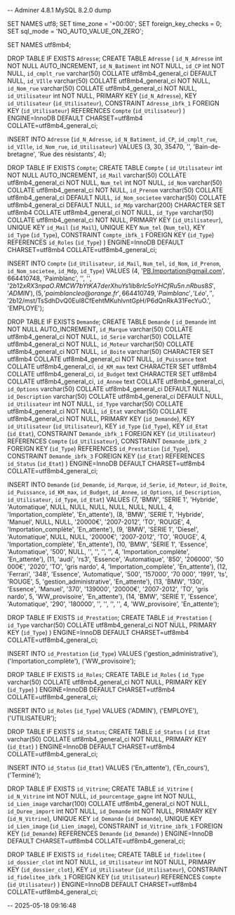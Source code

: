 -- Adminer 4.8.1 MySQL 8.2.0 dump

SET NAMES utf8;
SET time_zone = '+00:00';
SET foreign_key_checks = 0;
SET sql_mode = 'NO_AUTO_VALUE_ON_ZERO';

SET NAMES utf8mb4;

DROP TABLE IF EXISTS `Adresse`;
CREATE TABLE `Adresse` (
  `id_N_Adresse` int NOT NULL AUTO_INCREMENT,
  `id_N_Batiment` int NOT NULL,
  `id_CP` int NOT NULL,
  `id_cmplt_rue` varchar(50) COLLATE utf8mb4_general_ci DEFAULT NULL,
  `id_VIlle` varchar(50) COLLATE utf8mb4_general_ci NOT NULL,
  `id_Nom_rue` varchar(50) COLLATE utf8mb4_general_ci NOT NULL,
  `id_Utilisateur` int NOT NULL,
  PRIMARY KEY (`id_N_Adresse`),
  KEY `id_Utilisateur` (`id_Utilisateur`),
  CONSTRAINT `Adresse_ibfk_1` FOREIGN KEY (`id_Utilisateur`) REFERENCES `Compte` (`id_Utilisateur`)
) ENGINE=InnoDB DEFAULT CHARSET=utf8mb4 COLLATE=utf8mb4_general_ci;

INSERT INTO `Adresse` (`id_N_Adresse`, `id_N_Batiment`, `id_CP`, `id_cmplt_rue`, `id_VIlle`, `id_Nom_rue`, `id_Utilisateur`) VALUES
(3,	30,	35470,	'',	'Bain-de-bretagne',	'Rue des résistants',	4);

DROP TABLE IF EXISTS `Compte`;
CREATE TABLE `Compte` (
  `id_Utilisateur` int NOT NULL AUTO_INCREMENT,
  `id_Mail` varchar(50) COLLATE utf8mb4_general_ci NOT NULL,
  `Num_tel` int NOT NULL,
  `id_Nom` varchar(50) COLLATE utf8mb4_general_ci NOT NULL,
  `id_Prenom` varchar(50) COLLATE utf8mb4_general_ci DEFAULT NULL,
  `id_Nom_societee` varchar(50) COLLATE utf8mb4_general_ci DEFAULT NULL,
  `id_Mdp` varchar(200) CHARACTER SET utf8mb4 COLLATE utf8mb4_general_ci NOT NULL,
  `id_Type` varchar(50) COLLATE utf8mb4_general_ci NOT NULL,
  PRIMARY KEY (`id_Utilisateur`),
  UNIQUE KEY `id_Mail` (`id_Mail`),
  UNIQUE KEY `Num_tel` (`Num_tel`),
  KEY `id_Type` (`id_Type`),
  CONSTRAINT `Compte_ibfk_1` FOREIGN KEY (`id_Type`) REFERENCES `id_Roles` (`id_Type`)
) ENGINE=InnoDB DEFAULT CHARSET=utf8mb4 COLLATE=utf8mb4_general_ci;

INSERT INTO `Compte` (`id_Utilisateur`, `id_Mail`, `Num_tel`, `id_Nom`, `id_Prenom`, `id_Nom_societee`, `id_Mdp`, `id_Type`) VALUES
(4,	'PB.Importation@gmail.com',	664410748,	'Paimblanc',	'',	'',	'$2b$12$xRX3npaO.RMCW7bYtKA7derXhuYs1lb8rlc5oYHCfRu5n.nRbus8S',	'ADMIN'),
(5,	'paimblancleo@orange.fr',	664410749,	'Paimblanc',	'Léo',	'',	'$2b$12$/mst/TsSdhDvQ0EuI8CfEehtMKuhlvntGpH/P6dQnRkA31FecYuO.',	'EMPLOYE');

DROP TABLE IF EXISTS `Demande`;
CREATE TABLE `Demande` (
  `id_Demande` int NOT NULL AUTO_INCREMENT,
  `id_Marque` varchar(50) COLLATE utf8mb4_general_ci NOT NULL,
  `id_Serie` varchar(50) COLLATE utf8mb4_general_ci NOT NULL,
  `id_Moteur` varchar(50) COLLATE utf8mb4_general_ci NOT NULL,
  `id_Boite` varchar(50) CHARACTER SET utf8mb4 COLLATE utf8mb4_general_ci NOT NULL,
  `id_Puissance` text COLLATE utf8mb4_general_ci,
  `id_KM_max` text CHARACTER SET utf8mb4 COLLATE utf8mb4_general_ci,
  `id_Budget` text CHARACTER SET utf8mb4 COLLATE utf8mb4_general_ci,
  `id_Annee` text COLLATE utf8mb4_general_ci,
  `id_Options` varchar(50) COLLATE utf8mb4_general_ci DEFAULT NULL,
  `id_Description` varchar(50) COLLATE utf8mb4_general_ci DEFAULT NULL,
  `id_Utilisateur` int NOT NULL,
  `id_Type` varchar(50) COLLATE utf8mb4_general_ci NOT NULL,
  `id_Etat` varchar(50) COLLATE utf8mb4_general_ci NOT NULL,
  PRIMARY KEY (`id_Demande`),
  KEY `id_Utilisateur` (`id_Utilisateur`),
  KEY `id_Type` (`id_Type`),
  KEY `id_Etat` (`id_Etat`),
  CONSTRAINT `Demande_ibfk_1` FOREIGN KEY (`id_Utilisateur`) REFERENCES `Compte` (`id_Utilisateur`),
  CONSTRAINT `Demande_ibfk_2` FOREIGN KEY (`id_Type`) REFERENCES `id_Prestation` (`id_Type`),
  CONSTRAINT `Demande_ibfk_3` FOREIGN KEY (`id_Etat`) REFERENCES `id_Status` (`id_Etat`)
) ENGINE=InnoDB DEFAULT CHARSET=utf8mb4 COLLATE=utf8mb4_general_ci;

INSERT INTO `Demande` (`id_Demande`, `id_Marque`, `id_Serie`, `id_Moteur`, `id_Boite`, `id_Puissance`, `id_KM_max`, `id_Budget`, `id_Annee`, `id_Options`, `id_Description`, `id_Utilisateur`, `id_Type`, `id_Etat`) VALUES
(7,	'BMW',	'SERIE 1',	'Hybride',	'Automatique',	NULL,	NULL,	NULL,	NULL,	NULL,	NULL,	4,	'Importation_complète',	'En_attente'),
(8,	'BMW',	'SERIE 1',	'Hybride',	'Manuel',	NULL,	NULL,	'20000€',	'2007-2012',	'TO',	'ROUGE',	4,	'Importation_complète',	'En_attente'),
(9,	'BMW',	'SERIE 1',	'Diesel',	'Automatique',	NULL,	NULL,	'20000€',	'2007-2012',	'TO',	'ROUGE',	4,	'Importation_complète',	'En_attente'),
(10,	'BMW',	'SERIE 1',	'Essence',	'Automatique',	'500',	NULL,	'',	'',	'',	'',	4,	'Importation_complète',	'En_attente'),
(11,	'audi',	'rs3',	'Essence',	'Automatique',	'850',	'206000',	'50 000€',	'2020',	'TO',	'gris nardo',	4,	'Importation_complète',	'En_attente'),
(12,	'Ferrari',	'348',	'Essence',	'Automatique',	'500',	'157000',	'70 000',	'1991',	'ts',	'ROUGE',	5,	'gestion_administrative',	'En_attente'),
(13,	'BMW',	'130i',	'Essence',	'Manuel',	'370',	'139000',	'20000€',	'2007-2012',	'TO',	'gris nardo',	5,	'WW_provisoire',	'En_attente'),
(14,	'BMW',	'SERIE 1',	'Essence',	'Automatique',	'290',	'180000',	'',	'',	'',	'',	4,	'WW_provisoire',	'En_attente');

DROP TABLE IF EXISTS `id_Prestation`;
CREATE TABLE `id_Prestation` (
  `id_Type` varchar(50) COLLATE utf8mb4_general_ci NOT NULL,
  PRIMARY KEY (`id_Type`)
) ENGINE=InnoDB DEFAULT CHARSET=utf8mb4 COLLATE=utf8mb4_general_ci;

INSERT INTO `id_Prestation` (`id_Type`) VALUES
('gestion_administrative'),
('Importation_complète'),
('WW_provisoire');

DROP TABLE IF EXISTS `id_Roles`;
CREATE TABLE `id_Roles` (
  `id_Type` varchar(50) COLLATE utf8mb4_general_ci NOT NULL,
  PRIMARY KEY (`id_Type`)
) ENGINE=InnoDB DEFAULT CHARSET=utf8mb4 COLLATE=utf8mb4_general_ci;

INSERT INTO `id_Roles` (`id_Type`) VALUES
('ADMIN'),
('EMPLOYE'),
('UTILISATEUR');

DROP TABLE IF EXISTS `id_Status`;
CREATE TABLE `id_Status` (
  `id_Etat` varchar(50) COLLATE utf8mb4_general_ci NOT NULL,
  PRIMARY KEY (`id_Etat`)
) ENGINE=InnoDB DEFAULT CHARSET=utf8mb4 COLLATE=utf8mb4_general_ci;

INSERT INTO `id_Status` (`id_Etat`) VALUES
('En_attente'),
('En_cours'),
('Terminé');

DROP TABLE IF EXISTS `id_Vitrine`;
CREATE TABLE `id_Vitrine` (
  `id_N_Vitrine` int NOT NULL,
  `id_pourcentage_gagne` int NOT NULL,
  `id_Lien_image` varchar(100) COLLATE utf8mb4_general_ci NOT NULL,
  `id_Duree_import` int NOT NULL,
  `id_Demande` int NOT NULL,
  PRIMARY KEY (`id_N_Vitrine`),
  UNIQUE KEY `id_Demande` (`id_Demande`),
  UNIQUE KEY `id_Lien_image` (`id_Lien_image`),
  CONSTRAINT `id_Vitrine_ibfk_1` FOREIGN KEY (`id_Demande`) REFERENCES `Demande` (`id_Demande`)
) ENGINE=InnoDB DEFAULT CHARSET=utf8mb4 COLLATE=utf8mb4_general_ci;


DROP TABLE IF EXISTS `id_fidelitee`;
CREATE TABLE `id_fidelitee` (
  `id_dossier_clot` int NOT NULL,
  `id_Utilisateur` int NOT NULL,
  PRIMARY KEY (`id_dossier_clot`),
  KEY `id_Utilisateur` (`id_Utilisateur`),
  CONSTRAINT `id_fidelitee_ibfk_1` FOREIGN KEY (`id_Utilisateur`) REFERENCES `Compte` (`id_Utilisateur`)
) ENGINE=InnoDB DEFAULT CHARSET=utf8mb4 COLLATE=utf8mb4_general_ci;


-- 2025-05-18 09:16:48
